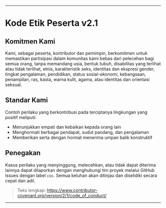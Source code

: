 -----
# Kode Etik Peserta v2.1

## Komitmen Kami
Kami, sebagai peserta, kontributor dan pemimpin, berkomitmen untuk memastikan partisipasi dalam komunitas kami bebas dari pelecehan bagi semua orang, tanpa memandang usia, bentuk tubuh, disabilitas yang terlihat atau tidak terlihat, etnis, karakteristik seks, identitas dan ekspresi gender, tingkat pengalaman, pendidikan, status sosial-ekonomi, kebangsaan, penampilan, ras, kasta, warna kulit, agama, atau identitas dan orientasi seksual.

## Standar Kami
Contoh perilaku yang berkontribusi pada terciptanya lingkungan yang positif meliputi:
- Menunjukkan empati dan kebaikan kepada orang lain
- Menghormati berbagai pendapat, sudut pandang, dan pengalaman
- Memberikan serta dengan hormat menerima umpan balik konstruktif

## Penegakan
Kasus perilaku yang menyinggung, melecehkan, atau tidak dapat diterima lainnya dapat dilaporkan dengan menghubungi tim proyek melalui GitHub Issues dengan label `coc`. Semua keluhan akan ditinjau dan diselidiki secara cepat dan adil.

> Teks lengkap: https://www.contributor-covenant.org/version/2/1/code_of_conduct/ 
-----